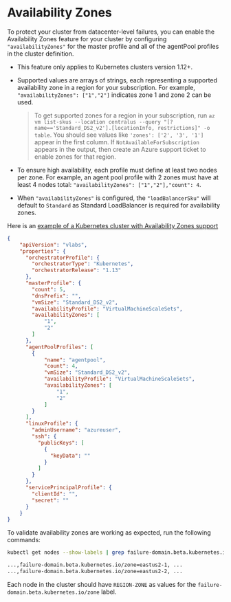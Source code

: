 # Availability Zones

To protect your cluster from datacenter-level failures, you can enable the Availability Zones feature for your cluster by configuring `"availabilityZones"` for the master profile and all of the agentPool profiles in the cluster definition.

 - This feature only applies to Kubernetes clusters version 1.12+.
 - Supported values are arrays of strings, each representing a supported availability zone in a region for your subscription. For example, `"availabilityZones": ["1","2"]` indicates zone 1 and zone 2 can be used.

    > To get supported zones for a region in your subscription, run `az vm list-skus --location centralus --query "[?name=='Standard_DS2_v2'].[locationInfo, restrictions]" -o table`. You should see values like `'zones': ['2', '3', '1']` appear in the first column. If `NotAvailableForSubscription` appears in the output, then create an Azure support ticket to enable zones for that region.

- To ensure high availability, each profile must define at least two nodes per zone. For example, an agent pool profile with 2 zones must have at least 4 nodes total: `"availabilityZones": ["1","2"],"count": 4`.
- When `"availabilityZones"` is configured, the `"loadBalancerSku"` will default to `Standard` as Standard LoadBalancer is required for availability zones.

Here is an [example of a Kubernetes cluster with Availability Zones support](../e2e-tests/kubernetes/zones/definition.json)

```json
{
    "apiVersion": "vlabs",
    "properties": {
      "orchestratorProfile": {
        "orchestratorType": "Kubernetes",
        "orchestratorRelease": "1.13"
      },
      "masterProfile": {
        "count": 5,
        "dnsPrefix": "",
        "vmSize": "Standard_DS2_v2",
        "availabilityProfile": "VirtualMachineScaleSets",
        "availabilityZones": [
            "1",
            "2"
        ]
      },
      "agentPoolProfiles": [
        {
            "name": "agentpool",
            "count": 4,
            "vmSize": "Standard_DS2_v2",
            "availabilityProfile": "VirtualMachineScaleSets",
            "availabilityZones": [
                "1",
                "2"
            ]
        }
      ],
      "linuxProfile": {
        "adminUsername": "azureuser",
        "ssh": {
          "publicKeys": [
            {
              "keyData": ""
            }
          ]
        }
      },
      "servicePrincipalProfile": {
        "clientId": "",
        "secret": ""
      }
    }
}

```

To validate availability zones are working as expected, run the following commands:

```bash
kubectl get nodes --show-labels | grep failure-domain.beta.kubernetes.io/zone

...,failure-domain.beta.kubernetes.io/zone=eastus2-1, ...
...,failure-domain.beta.kubernetes.io/zone=eastus2-2, ...

```

Each node in the cluster should have `REGION-ZONE` as values for the `failure-domain.beta.kubernetes.io/zone` label.
